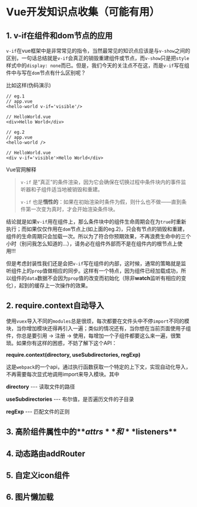 # Vue开发知识点收集（可能有用）

## 1. v-if在组件和dom节点的应用

 `v-if`在vue框架中是非常常见的指令，当然最常见的知识点应该是与`v-show`之间的区别，一句话总结就是`v-if`会真正的销毁重建组件或节点，而`v-show`只是把`style`样式中的`display: none`而已。但是，我们今天的关注点不在这，而是`v-if`写在组件中与写在`dom`节点有什么区别呢？

比如这样(伪码演示)

```vue
// eg.1
// app.vue
<hello-world v-if='visible'/>
    
// HelloWorld.vue
<div>Hello World</div>
```

```vue
// eg.2
// app.vue
<hello-world />
    
// HelloWorld.vue
<div v-if='visible'>Hello World</div>
```

Vue官网解释

> `v-if` 是“真正”的条件渲染，因为它会确保在切换过程中条件块内的事件监听器和子组件适当地被销毁和重建。
>
> `v-if` 也是**惰性的**：如果在初始渲染时条件为假，则什么也不做——直到条件第一次变为真时，才会开始渲染条件块。

结论就是如果`v-if`用在组件上，那么条件块中的组件生命周期会在为`true`时重新执行；而如果仅仅作用在`dom`节点上(如上面的eg.2)，只会有节点的销毁和重建，组件的生命周期只会加载一次。所以为了符合你预期效果，不再浪费生命中的三个小时（别问我怎么知道的...），请务必在组件外部而不是在组件内的根节点上使用!!!

但是考虑封装性我们还是会把`v-if`写在组件的内部，这时候，通常的策略就是监听组件上的`prop`值做相应的同步。这样有一个特点，因为组件已经加载成功，所以组件的`data`数据不会因为`prop`值的改变而初始化（除非**watch**监听有相应的变化），起到的缓存上一次操作的效果。

## 2. require.context自动导入
使用`vuex`导入不同的`modules`总是很烦，每次都要在文件头中不停`import`不同的模块，当你增加模块还得再引入一遍；类似的情况还有，当你想在当前页面使用子组件，你总是要引用 -> 注册 -> 使用，每增加一个子组件都要这么来一遍，很繁琐。如果你有这样的困惑，不妨了解下这个API：

**require.context(directory, useSubdirectories, regExp)**

这是`webpack`的一个api，通过执行函数获取一个特定的上下文，实现自动化导入，不再需要每次显式地调用import来导入模块。其中

**directory**  --- 读取文件的路径

**useSubdirectories** --- 布尔值，是否遍历文件的子目录

**regExp** --- 匹配文件的正则

## 3. 高阶组件属性中的**$attrs**和**$listeners**

## 4. 动态路由addRouter

## 5. 自定义icon组件

## 6. 图片懒加载
